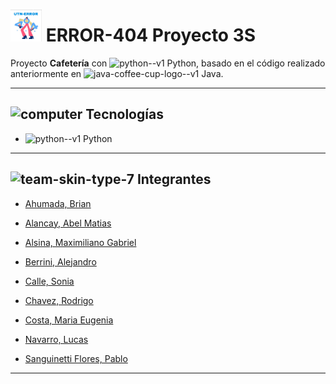 # <img src="https://github.com/CodeSystem2022/Asistencia.Error-404/blob/main/error-404.jpg" width="50px" alt="logo del grupo error 404">  ERROR-404 Proyecto 3S 


Proyecto **Cafetería** con <img width="20" height="20" src="https://img.icons8.com/color/20/python--v1.png" alt="python--v1"/> Python, basado en el código realizado anteriormente en <img width="20" height="20" src="https://img.icons8.com/color/20/java-coffee-cup-logo--v1.png" alt="java-coffee-cup-logo--v1"/> Java.

---

## <img width="30" height="30" src="https://img.icons8.com/fluency/30/computer.png" alt="computer"/>  Tecnologías

- <img width="20" height="20" src="https://img.icons8.com/color/20/python--v1.png" alt="python--v1"/> Python 

---

## <img width="30" height="30" src="https://img.icons8.com/color/30/team-skin-type-7.png" alt="team-skin-type-7"/> Integrantes


- [Ahumada, Brian](https://github.com/brianahumada)                        

- [Alancay, Abel Matias](https://github.com/matias9486)                

- [Alsina, Maximiliano Gabriel](https://github.com/MalsinaG)   

- [Berrini, Alejandro](https://github.com/AlejandroEB89)                 

- [Calle, Sonia](https://github.com/SoCalle) 

- [Chavez, Rodrigo](https://github.com/RodrigoChavez1986)                       

- [Costa, Maria Eugenia](https://github.com/eugenia1984)              

- [Navarro, Lucas](https://github.com/LucasNavarro01)                                            

- [Sanguinetti Flores, Pablo](https://github.com/Pablo1653)

---
